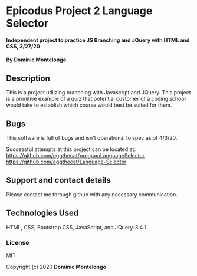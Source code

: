 # Epicodus Project 2 Language Selector

#### Independent project to practice JS Branching and JQuery with HTML and CSS, 3/27/20

#### By Dominic Montelongo

## Description

This is a project utilizing branching with Javascript and JQuery.  This project is a primitive example of a quiz that potential customer of a coding school would take to establish which course would best be suited for them.

## Bugs

This software is full of bugs and isn't operational to spec as of 4/3/20.

Successful attempts at this project can be located at:
https://github.com/eggthecat/programLanguageSelector
https://github.com/eggthecat/Language-Selector


## Support and contact details

Please contact me through github with any necessary communication.

## Technologies Used

HTML, CSS, Bootstrap CSS, JavaScript, and JQuery-3.4.1

### License

MIT

Copyright (c) 2020 **Dominic Montelongo**